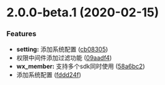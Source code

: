 # 2.0.0-beta.1 (2020-02-15)


### Features

* **setting:** 添加系统配置 ([cb08305](https://github.com/rojer95/egg-coca-server-side/commit/cb08305ed6716f2618046498c3ea6d86da760ae2))
* 权限中间件添加过滤功能 ([09aadf4](https://github.com/rojer95/egg-coca-server-side/commit/09aadf487bf2038c6f1abc4529cd6b0ad09d4a13))
* **wx_member:** 支持多个sdk同时使用 ([58a6bc2](https://github.com/rojer95/egg-coca-server-side/commit/58a6bc2d5d609c1b7ec5b9a38e63832c9cda6c77))
* 添加系统配置 ([fddd24f](https://github.com/rojer95/egg-coca-server-side/commit/fddd24f6f3eb3b08c9df51ea277fae3a3c94abb2))



